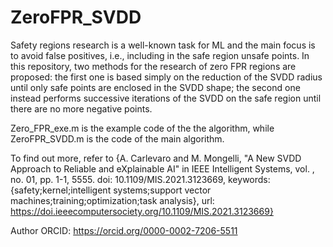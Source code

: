 # ZeroFPR_SVDD
Safety regions research is a well-known task for ML  and the main focus is to avoid false positives, i.e., including in the safe region unsafe points. In this repository, two methods for the research of zero FPR regions are proposed: the first one is based simply on the reduction of the SVDD radius until only safe points are  enclosed in the SVDD shape; the second one instead performs successive iterations of the SVDD on the safe  region until there are no more negative points.

Zero_FPR_exe.m is the example code of the the algorithm, while ZeroFPR_SVDD.m is the code of the main algorithm.

To find out more, refer to {A. Carlevaro and M. Mongelli, "A New SVDD Approach to Reliable and eXplainable AI" in IEEE Intelligent Systems, vol. , no. 01, pp. 1-1, 5555.
doi: 10.1109/MIS.2021.3123669, keywords: {safety;kernel;intelligent systems;support vector machines;training;optimization;task analysis}, url: https://doi.ieeecomputersociety.org/10.1109/MIS.2021.3123669}

Author ORCID: https://orcid.org/0000-0002-7206-5511
